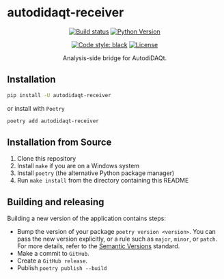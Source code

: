 # autodidaqt-receiver

<div align="center">

[![Build status](https://github.com/chstan/autodidaqt-receiver/workflows/build/badge.svg?branch=master&event=push)](https://github.com/chstan/autodidaqt-receiver/actions?query=workflow%3Abuild)
[![Python Version](https://img.shields.io/pypi/pyversions/autodidaqt-receiver.svg)](https://pypi.org/project/autodidaqt-receiver/)

[![Code style: black](https://img.shields.io/badge/code%20style-black-000000.svg)](https://github.com/psf/black)
[![License](https://img.shields.io/github/license/chstan/autodidaqt-receiver)](https://github.com/chstan/autodidaqt-receiver/blob/master/LICENSE)

Analysis-side bridge for AutodiDAQt.

</div>

## Installation

```bash
pip install -U autodidaqt-receiver
```

or install with `Poetry`

```bash
poetry add autodidaqt-receiver
```

## Installation from Source

1. Clone this repository
2. Install `make` if you are on a Windows system
3. Install `poetry` (the alternative Python package manager)
4. Run `make install` from the directory containing this README

## Building and releasing

Building a new version of the application contains steps:

- Bump the version of your package `poetry version <version>`. You can pass the new version explicitly, or a rule such as `major`, `minor`, or `patch`. For more details, refer to the [Semantic Versions](https://semver.org/) standard.
- Make a commit to `GitHub`.
- Create a `GitHub release`.
- Publish `poetry publish --build`
